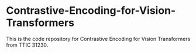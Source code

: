 # Contrastive-Encoding-for-Vision-Transformers
This is the code repository for Contrastive Encoding for Vision Transformers from TTIC 31230. 
